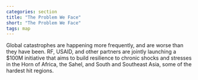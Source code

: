```yaml
---
categories: section
title: "The Problem We Face"
short: "The Problem We Face"
tags: map
---
```


Global catastrophes are happening more frequently, and are worse than they have been. RF, USAID, and other partners are jointly launching a $100M initiative that aims to build resilience to chronic shocks and stresses in the Horn of Africa, the Sahel, and South and Southeast Asia, some of the hardest hit regions.